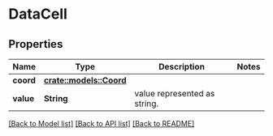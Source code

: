 # DataCell

## Properties

Name | Type | Description | Notes
------------ | ------------- | ------------- | -------------
**coord** | [**crate::models::Coord**](Coord.md) |  | 
**value** | **String** | value represented as string. | 

[[Back to Model list]](../README.md#documentation-for-models) [[Back to API list]](../README.md#documentation-for-api-endpoints) [[Back to README]](../README.md)


